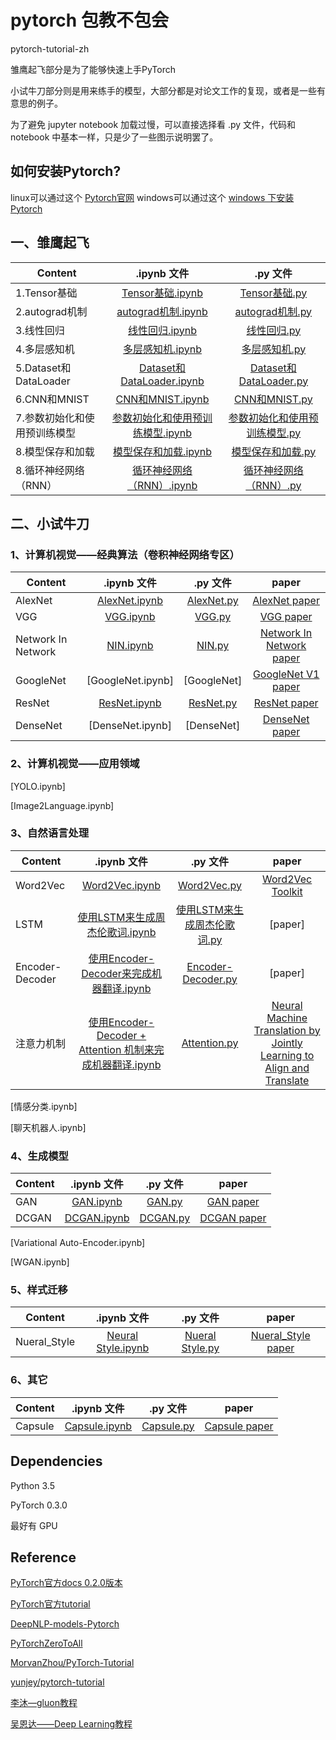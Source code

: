 # pytorch 包教不包会

pytorch-tutorial-zh

雏鹰起飞部分是为了能够快速上手PyTorch

小试牛刀部分则是用来练手的模型，大部分都是对论文工作的复现，或者是一些有意思的例子。

为了避免 jupyter notebook 加载过慢，可以直接选择看 .py 文件，代码和 notebook 中基本一样，只是少了一些图示说明罢了。

## 如何安装Pytorch?

linux可以通过这个 [Pytorch官网](http://pytorch.org/)
windows可以通过这个 [windows 下安装Pytorch](https://zhuanlan.zhihu.com/p/26871672)


## 一、雏鹰起飞

| Content    | .ipynb 文件  |  .py 文件 |
| ------------------ | :---------------------: | :--------------------------: |
| 1.Tensor基础 |  [Tensor基础.ipynb](./basis/1、Tensor基础.ipynb) | [Tensor基础.py](./basis/py/tensor_basis.py) |
| 2.autograd机制 | [autograd机制.ipynb](./basis/2、autograd机制.ipynb) | [autograd机制.py](./basis/py/autograd.py) |
| 3.线性回归 | [线性回归.ipynb](./basis/3、线性回归.ipynb) | [线性回归.py](./basis/py/linear_regression.py) |
| 4.多层感知机 | [多层感知机.ipynb](./basis/4、多层感知机.ipynb) | [多层感知机.py](./basis/py/mlp.py) |
| 5.Dataset和DataLoader | [Dataset和DataLoader.ipynb](./basis/5、Dataset和DataLoader.ipynb) | [Dataset和DataLoader.py](./basis/py/dataset.py) |
| 6.CNN和MNIST | [CNN和MNIST.ipynb](./basis/CNN和MNIST.ipynb) | [CNN和MNIST.py](./basis/py/simplecnn.py) |
| 7.参数初始化和使用预训练模型 | [参数初始化和使用预训练模型.ipynb](./basis/参数初始化和使用预训练模型.ipynb) | [参数初始化和使用预训练模型.py](./basis/py/pretrain.py) |
| 8.模型保存和加载 | [模型保存和加载.ipynb](./basis/模型保存和加载.ipynb) | [模型保存和加载.py](./basis/py/save_load.py) |
| 8.循环神经网络（RNN） | [循环神经网络（RNN）.ipynb](./basis/rnn.ipynb) | [循环神经网络（RNN）.py](./basis/py/rnn.py) |


## 二、小试牛刀


### 1、计算机视觉——经典算法（卷积神经网络专区）

| Content    | .ipynb 文件  |  .py 文件 |  paper  |
| ------------------ | :---------------------: | :--------------------------: |:--------------------------: |
| AlexNet |  [AlexNet.ipynb](./CV/AlexNet.ipynb) | [AlexNet.py](./CV/py/AlexNet.py) |  [AlexNet paper](https://tinyurl.com/j4pu2rc) |
| VGG |  [VGG.ipynb](./CV/VGG.ipynb) |  [VGG.py](./CV/py/VGG.py) |  [VGG paper](https://arxiv.org/abs/1409.1556) |
| Network In Network |  [NIN.ipynb](./CV/NIN.ipynb) | [NIN.py](./CV/py/NIN.py) |  [Network In Network paper](https://arxiv.org/abs/1312.4400) |
| GoogleNet |  [GoogleNet.ipynb] | [GoogleNet] |  [GoogleNet V1 paper](https://arxiv.org/abs/1409.4842) |
| ResNet | [ResNet.ipynb](./CV/ResNet.ipynb) | [ResNet.py](./CV/py/ResNet.py) |  [ResNet paper](https://arxiv.org/abs/1512.03385) |
| DenseNet |  [DenseNet.ipynb] | [DenseNet] |  [DenseNet paper](https://arxiv.org/abs/1608.06993) |


### 2、计算机视觉——应用领域

[YOLO.ipynb]

[Image2Language.ipynb]


### 3、自然语言处理

| Content    | .ipynb 文件  |  .py 文件 |  paper  |
| ------------------ | :---------------------: | :--------------------------: |:--------------------------: |
| Word2Vec |  [Word2Vec.ipynb](./NLP/Word2Vec.ipynb) | [Word2Vec.py](./NLP/py/word2vec.py)  |  [Word2Vec Toolkit](https://code.google.com/archive/p/word2vec/) |
| LSTM |  [使用LSTM来生成周杰伦歌词.ipynb](./NLP/LSTM.ipynb) | [使用LSTM来生成周杰伦歌词.py](./NLP/py/lstm.py) |  [paper] |
| Encoder-Decoder |  [使用Encoder-Decoder来完成机器翻译.ipynb](./NLP/encode_decoder.ipynb) | [Encoder-Decoder.py](./NLP/py/encoder_decoder.py) |  [paper] |
| 注意力机制 |  [使用Encoder-Decoder + Attention 机制来完成机器翻译.ipynb](./NLP/attention.ipynb) | [Attention.py](./NLP/py/attention.py) |  [Neural Machine Translation by Jointly Learning to Align and Translate](https://arxiv.org/abs/1409.0473) |

[情感分类.ipynb]

[聊天机器人.ipynb]


### 4、生成模型

| Content    | .ipynb 文件  |  .py 文件 |  paper  |
| ------------------ | :---------------------: | :--------------------------: |:--------------------------: |
| GAN |  [GAN.ipynb](./GAN/GAN.ipynb) | [GAN.py](./GAN/py/GAN.py) |  [GAN paper](https://arxiv.org/abs/1406.2661) |
| DCGAN |  [DCGAN.ipynb](./GAN/DCGAN.ipynb) | [DCGAN.py](./GAN/py/DCGAN.py) |  [DCGAN paper](https://arxiv.org/abs/1511.06434) |

[Variational Auto-Encoder.ipynb]

[WGAN.ipynb]


### 5、样式迁移

| Content    | .ipynb 文件  |  .py 文件 |  paper  |
| ------------------ | :---------------------: | :--------------------------: |:--------------------------: |
| Nueral_Style |  [Neural Style.ipynb](./Nueral_Style/neural_style.ipynb) | [Nueral Style.py](./Nueral_Style/py/neural_style.py) | [Nueral_Style paper](https://arxiv.org/abs/1508.06576) |


### 6、其它

| Content    | .ipynb 文件  |  .py 文件 |  paper  |
| ------------------ | :---------------------: | :--------------------------: |:--------------------------: |
| Capsule |  [Capsule.ipynb]() | [Capsule.py]() | [Capsule paper](https://arxiv.org/abs/1710.09829) |



## Dependencies

Python 3.5

PyTorch 0.3.0

最好有 GPU







## Reference

[PyTorch官方docs 0.2.0版本](http://pytorch.org/docs/0.2.0/)

[PyTorch官方tutorial](http://pytorch.org/tutorials/)

[DeepNLP-models-Pytorch](https://github.com/DSKSD/DeepNLP-models-Pytorch)

[PyTorchZeroToAll](https://github.com/hunkim/PyTorchZeroToAll)

[MorvanZhou/PyTorch-Tutorial](https://github.com/MorvanZhou/PyTorch-Tutorial)

[yunjey/pytorch-tutorial](https://github.com/yunjey/pytorch-tutorial)

[李沐—gluon教程](https://zh.gluon.ai/index.html)

[吴恩达——Deep Learning教程](https://www.coursera.org/specializations/deep-learning)
